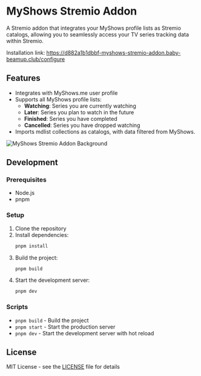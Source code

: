# MyShows Stremio Addon

A Stremio addon that integrates your MyShows profile lists as Stremio catalogs, allowing you to seamlessly access your TV series tracking data within Stremio.

Installation link: https://d882a1b1dbbf-myshows-stremio-addon.baby-beamup.club/configure

## Features

- Integrates with MyShows.me user profile
- Supports all MyShows profile lists:
    - **Watching**: Series you are currently watching
    - **Later**: Series you plan to watch in the future
    - **Finished**: Series you have completed
    - **Cancelled**: Series you have dropped watching
- Imports mdlist collections as catalogs, with data filtered from MyShows.

![MyShows Stremio Addon Background](https://i.postimg.cc/7LQZNv2g/Screenshot-2025-05-10-204249.png)

## Development

### Prerequisites

- Node.js
- pnpm

### Setup

1. Clone the repository
2. Install dependencies:
    ```bash
    pnpm install
    ```
3. Build the project:
    ```bash
    pnpm build
    ```
4. Start the development server:
    ```bash
    pnpm dev
    ```

### Scripts

- `pnpm build` - Build the project
- `pnpm start` - Start the production server
- `pnpm dev` - Start the development server with hot reload

## License

MIT License - see the [LICENSE](LICENSE) file for details
